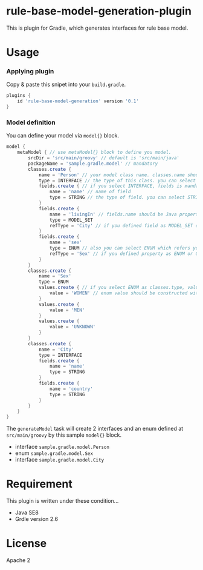 rule-base-model-generation-plugin
===

This is plugin for Gradle, which generates interfaces for rule base model.

Usage
===

### Applying plugin

Copy & paste this snipet into your `build.gradle`.

```groovy
plugins {
    id 'rule-base-model-generation' version '0.1'
}
```

### Model definition

You can define your model via `model{}` block.

```groovy
model {
    metaModel { // use metaModel{} block to define you model.
        srcDir = 'src/main/groovy' // default is 'src/main/java'
        packageName = 'sample.gradle.model' // mandatory
        classes.create {
            name = 'Person' // your model class name. classes.name should be Java class name style.
            type = INTERFACE // the type of this class. you can select INTERFACE or ENUM.
            fields.create { // if you select INTERFACE, fields is mandatory.
                name = 'name' // name of field
                type = STRING // the type of field. you can select STRING/INTEGER/LONG/FILE/MODEL_SET...etc.
            }
            fields.create {
                name = 'livingIn' // fields.name should be Java property style.
                type = MODEL_SET
                refType = 'City' // if you defined field as MODEL_SET or MODEL_MAP, refType is mandatory.
            }
            fields.create {
                name = 'sex'
                type = ENUM // also you can select ENUM which refers your model.
                refType = 'Sex' // if you defined property as ENUM or OTHER, refType is mandatory.
            }
        }
        classes.create {
            name = 'Sex'
            type = ENUM
            values.create { // if you select ENUM as classes.type, values is mandatory.
                value = 'WOMEN' // enum value should be constructed with upper case letters and underscore only.
            }
            values.create {
                value = 'MEN'
            }
            values.create {
                value = 'UNKNOWN'
            }
        }
        classes.create {
            name = 'City'
            type = INTERFACE
            fields.create {
                name = 'name'
                type = STRING
            }
            fields.create {
                name = 'country'
                type = STRING
            }
        }
    }
}
```

The `generateModel` task will create 2 interfaces and an enum defined at `src/main/groovy` by this sample `model{}` block.

* interface `sample.gradle.model.Person`
* enum `sample.gradle.model.Sex`
* interface `sample.gradle.model.City`

Requirement
===

This plugin is written under these condition...

* Java SE8
* Grdle version 2.6

License
===

Apache 2
